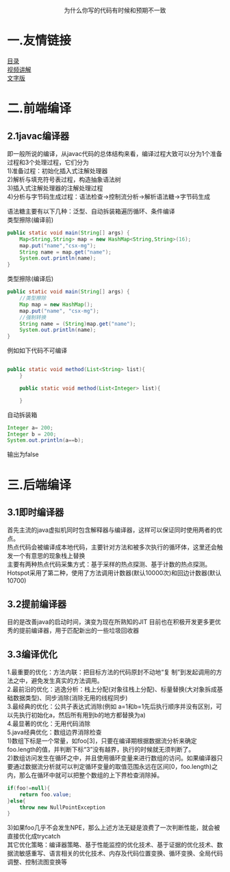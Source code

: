 <center>为什么你写的代码有时候和预期不一致</center>

# 一.友情链接
[目录](https://github.com/edanlx/SealBook/blob/master/catalog.md)  
[视频讲解](https://www.bilibili.com/video/BV11i4y1L7BX/)   
[文字版](https://github.com/edanlx/SealBook/blob/master/jvm/compile.md)

# 二.前端编译
## 2.1javac编译器
即一般所说的编译，从javac代码的总体结构来看，编译过程大致可以分为1个准备过程和3个处理过程，它们分为  
1)准备过程：初始化插入式注解处理器  
2)解析与填充符号表过程，构造抽象语法树  
3)插入式注解处理器的注解处理过程  
4)分析与字节码生成过程：语法检查->控制流分析->解析语法糖->字节码生成  

语法糖主要有以下几种：泛型、自动拆装箱遍历循环、条件编译  
类型擦除(编译前)

```java
public static void main(String[] args) {
    Map<String,String> map = new HashMap<String,String>(16);
    map.put("name","csx-mg");
    String name = map.get("name");
    System.out.println(name);
}
```
类型擦除(编译后)
```java
public static void main(String[] args) {
    //类型擦除
    Map map = new HashMap();
    map.put("name", "csx-mg");
    //强制转换
    String name = (String)map.get("name");
    System.out.println(name);
}
```
例如如下代码不可编译
```java

public static void method(List<String> list){
    }

    public static void method(List<Integer> list){

    }
```

自动拆装箱
```java
Integer a= 200;
Integer b = 200;
System.out.println(a==b);
```
输出为false 

# 三.后端编译
## 3.1即时编译器
首先主流的java虚拟机同时包含解释器与编译器，这样可以保证同时使用两者的优点。  
热点代码会被编译成本地代码，主要针对方法和被多次执行的循环体，这里还会触发一个有意思的现象栈上替换  
主要有两种热点代码采集方式：基于采样的热点探测、基于计数的热点探测。Hotspot采用了第二种，使用了方法调用计数器(默认10000次)和回边计数器(默认10700)  
## 3.2提前编译器
目的是改善java的启动时间，演变为现在所熟知的JIT
目前也在积极开发更多更优秀的提前编译器，用于匹配新出的一些垃圾回收器
## 3.3编译优化
1.最重要的优化：方法内联：把目标方法的代码原封不动地“复 制”到发起调用的方法之中，避免发生真实的方法调用。  
2.最前沿的优化：逃逸分析：栈上分配(对象往栈上分配)、标量替换(大对象拆成基础数据类型)、同步消除(消除无用的线程同步)  
3.最经典的优化：公共子表达式消除(例如 a=1和b=1先后执行顺序并没有区别，可以先执行初始化a，然后所有用到b的地方都替换为a)  
4.最显著的优化：无用代码消除  
5.java经典优化：数组边界消除检查  
1)数组下标是一个常量，如foo[3]，只要在编译期根据数据流分析来确定foo.length的值，并判断下标“3”没有越界，执行的时候就无须判断了。  
2)数组访问发生在循环之中，并且使用循环变量来进行数组的访问。如果编译器只要通过数据流分析就可以判定循环变量的取值范围永远在区间[0，foo.length)之内，那么在循环中就可以把整个数组的上下界检查消除掉。  
```java
if(foo!=null){
	return foo.value;
}else{
	throw new NullPointException
}
```
3)如果foo几乎不会发生NPE，那么上述方法无疑是浪费了一次判断性能，就会被直接优化成trycatch  
其它优化策略：编译器策略、基于性能监控的优化技术、基于证据的优化技术、数据流敏感重写、语言相关的优化技术、内存及代码位置变换、循环变换、全局代码调整、控制流图变换等  


